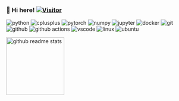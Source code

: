 ### :wave: Hi here! [![Visitor](https://visitor-badge.glitch.me/badge?page_id=zhiqwang.zhiqwang)](https://github.com/xiaohu2015/xiaohu2015)




<p align="left">
  <img alt="python" src="https://img.shields.io/badge/Python-3776AB?style=flat-square&logo=python&logoColor=white" />
  <img alt="cplusplus" src="https://img.shields.io/badge/C%2B%2B-00599C?style=flat-square&logo=c%2B%2B&logoColor=white" />
  <img alt="pytorch" src="https://img.shields.io/badge/PyTorch-EE4C2C?style=flat-square&logo=PyTorch&logoColor=white" />
  <img alt="numpy" src="https://img.shields.io/badge/Numpy-777BB4?style=flat-square&logo=numpy&logoColor=white" >
  <img alt="jupyter" src="https://img.shields.io/badge/Jupyter-F37626.svg?&style=flat-square&logo=Jupyter&logoColor=white" >
  <img alt="docker" src="https://img.shields.io/badge/Docker-2CA5E0?style=flat-square&logo=docker&logoColor=white" >
  <img alt="git" src="https://img.shields.io/badge/Git-F05032?style=flat-square&logo=git&logoColor=white" />
  <img alt="github" src="https://img.shields.io/badge/GitHub-100000?style=flat-square&logo=github&logoColor=white" />
  <img alt="github actions" src="https://img.shields.io/badge/GitHub_Actions-2088FF?style=flat-square&logo=github-actions&logoColor=white" />
  <img alt="vscode" src="https://img.shields.io/badge/Visual_Studio_Code-0078D4?style=flat-square&logo=visual%20studio%20code&logoColor=white" >
  <img alt="linux" src="https://img.shields.io/badge/Linux-FCC624?style=flat-square&logo=linux&logoColor=black" />
  <img alt="ubuntu" src="https://img.shields.io/badge/Ubuntu-E95420?style=flat-square&logo=ubuntu&logoColor=white" >
</p>



  <p align="left">
    <a href="https://github.com/xiaohu2015?tab=repositories">
      <img src="https://github-readme-stats.vercel.app/api?username=xiaohu2015&count_private=true&show_icons=true&hide=issues&theme=react" alt="github readme stats" height="156"/>
    </a>
  </p>

